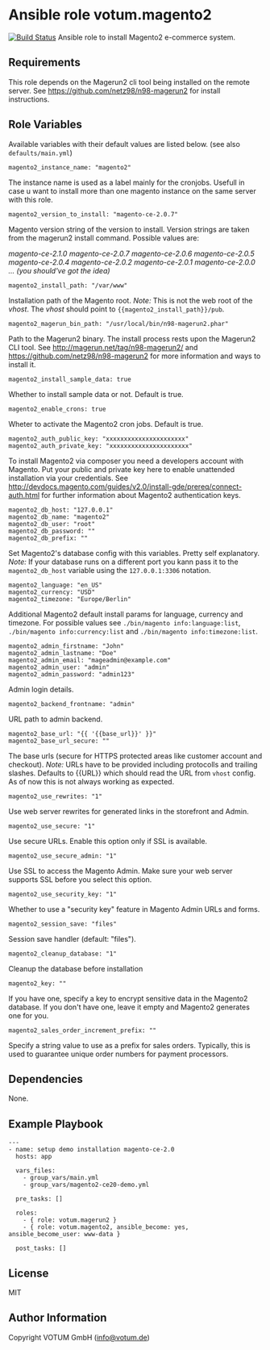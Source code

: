 Ansible role votum.magento2
===========================
[![Build Status](https://travis-ci.org/votum/ansible-role-magento2.svg?branch=master)](https://travis-ci.org/votum/ansible-role-magento2)
Ansible role to install Magento2 e-commerce system. 

Requirements
------------

This role depends on the Magerun2 cli tool being installed on the remote server. See https://github.com/netz98/n98-magerun2 for install instructions.

Role Variables
--------------

Available variables with their default values are listed below. (see also `defaults/main.yml`)

    magento2_instance_name: "magento2"

The instance name is used as a label mainly for the cronjobs. Usefull in case u want to install more than one magento instance on the same server with this role.

    magento2_version_to_install: "magento-ce-2.0.7"

Magento version string of the version to install. Version strings are taken from the magerun2 install command.
Possible values are:

 _magento-ce-2.1.0_
 _magento-ce-2.0.7_
 _magento-ce-2.0.6_
 _magento-ce-2.0.5_
 _magento-ce-2.0.4_
 _magento-ce-2.0.2_
 _magento-ce-2.0.1_
 _magento-ce-2.0.0_
 _..._
 _(you should've got the idea)_
 
    magento2_install_path: "/var/www"

Installation path of the Magento root. *Note:* This is not the web root of the _vhost_. The _vhost_ should point to `{{magento2_install_path}}/pub`.

    magento2_magerun_bin_path: "/usr/local/bin/n98-magerun2.phar"

Path to the Magerun2 binary. The install process rests upon the Magerun2 CLI tool. See http://magerun.net/tag/n98-magerun2/ and https://github.com/netz98/n98-magerun2 for more information and ways to install it.

    magento2_install_sample_data: true

Whether to install sample data or not. Default is true.

    magento2_enable_crons: true
    
Wheter to activate the Magento2 cron jobs. Default is true.

    magento2_auth_public_key: "xxxxxxxxxxxxxxxxxxxxxx"
    magento2_auth_private_key: "xxxxxxxxxxxxxxxxxxxxxx"

To install Magento2 via composer you need a developers account with Magento. Put your public and private key here to enable unattended installation via your credentials. See http://devdocs.magento.com/guides/v2.0/install-gde/prereq/connect-auth.html for further information about Magento2 authentication keys.  

    magento2_db_host: "127.0.0.1"
    magento2_db_name: "magento2"
    magento2_db_user: "root"
    magento2_db_password: ""
    magento2_db_prefix: ""

Set Magento2's database config with this variables. Pretty self explanatory. *Note:* If your database runs on a different port you kann pass it to the `magento2_db_host` variable using the `127.0.0.1:3306` notation.

    magento2_language: "en_US"
    magento2_currency: "USD"
    magento2_timezone: "Europe/Berlin"

Additional Magento2 default install params for language, currency and timezone. For possible values see `./bin/magento info:language:list`, `./bin/magento info:currency:list` and `./bin/magento info:timezone:list`.

    magento2_admin_firstname: "John"
    magento2_admin_lastname: "Doe"
    magento2_admin_email: "mageadmin@example.com"
    magento2_admin_user: "admin"
    magento2_admin_password: "admin123"

Admin login details.

    magento2_backend_frontname: "admin"

URL path to admin backend.

    magento2_base_url: "{{ '{{base_url}}' }}"
    magento2_base_url_secure: ""

The base urls (secure for HTTPS protected areas like customer account and checkout). *Note:* URLs have to be provided including protocolls and trailing slashes. Defaults to {{URL}} which should read the URL from `vhost` config. As of now this is not always working as expected.

    magento2_use_rewrites: "1"

Use web server rewrites for generated links in the storefront and Admin.

    magento2_use_secure: "1"

Use secure URLs. Enable this option only if SSL is available. 

    magento2_use_secure_admin: "1"

Use SSL to access the Magento Admin. Make sure your web server supports SSL before you select this option.

    magento2_use_security_key: "1"
    
Whether to use a "security key" feature in Magento Admin URLs and forms.

    magento2_session_save: "files"

Session save handler (default: "files").

    magento2_cleanup_database: "1"
    
Cleanup the database before installation

    magento2_key: ""

If you have one, specify a key to encrypt sensitive data in the Magento2 database. If you don't have one, leave it empty and Magento2 generates one for you.

    magento2_sales_order_increment_prefix: ""

Specify a string value to use as a prefix for sales orders. Typically, this is used to guarantee unique order numbers for payment processors.


Dependencies
------------

None.

Example Playbook
----------------

    ---
    - name: setup demo installation magento-ce-2.0
      hosts: app
    
      vars_files:
        - group_vars/main.yml
        - group_vars/magento2-ce20-demo.yml
    
      pre_tasks: []
    
      roles:
        - { role: votum.magerun2 }
        - { role: votum.magento2, ansible_become: yes, ansible_become_user: www-data }
    
      post_tasks: []

License
-------

MIT

Author Information
------------------

Copyright VOTUM GmbH (info@votum.de)
